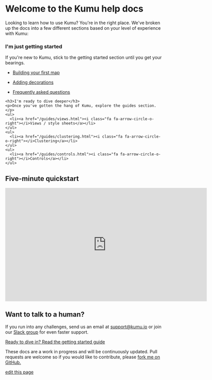 # Welcome to the Kumu help docs

Looking to learn how to use Kumu? You're in the right place. We've broken up the docs into a few different sections based on your level of experience with Kumu:

<div class="row">
  <div class="col-md-6">
    <div class="guide-tile">
      <h3>I'm just getting started</h3>
      <p> If you're new to Kumu, stick to the getting started section until you get your bearings.</p>
      <ul>
        <li><a href="/getting-started/overview.html#building-your-first-map-permalink"><i class="fa fa-arrow-circle-o-right"></i>Building your first map</a></li>
      </ul>
      <ul>
        <li><a href="/getting-started/overview.html#decorations-permalink"><i class="fa fa-arrow-circle-o-right"></i>Adding decorations</a></li>
      </ul>
      <ul>
        <li><a href="/getting-started/faq.html"><i class="fa fa-arrow-circle-o-right"></i>Frequently asked questions</a></li>
      </ul>
    </div>
  </div>
  <div class="col-md-6">
    <div class="guide-tile">

    <h3>I'm ready to dive deeper</h3>
    <p>Once you've gotten the hang of Kumu, explore the guides section.</p>
    <ul>
      <li><a href="/guides/views.html"><i class="fa fa-arrow-circle-o-right"></i>Views / style sheets</a></li>
    </ul>
    <ul>
      <li><a href="/guides/clustering.html"><i class="fa fa-arrow-circle-o-right"></i>Clustering</a></li>
    </ul>
    <ul>
      <li><a href="/guides/controls.html"><i class="fa fa-arrow-circle-o-right"></i>Controls</a></li>
    </ul>
  </div>
    </div>
  </div>
</div>

## Five-minute quickstart

<iframe src="https://player.vimeo.com/video/161212905" width="640" height="360" frameborder="0" webkitallowfullscreen mozallowfullscreen allowfullscreen></iframe>


## Want to talk to a human?

If you run into any challenges, send us an email at [support@kumu.io](mailto:support@kumu.io) or join our [Slack group](http://chat.kumu.io) for even faster support.

<a class="btn" href="/getting-started/overview.html">Ready to dive in? Read the getting started guide</a>

<span class="quiet">These docs are a work in progress and will be continuously updated. Pull requests are welcome so if you would like to contribute, please <a href="https://github.com/kumu/docs">fork me on GitHub.</a></span>

<span class="edit-link"><a href="https://github.com/kumu/docs/blob/master/welcome.md" target="_blank"><i class="fa fa-github"></i> edit this page</a></span>
